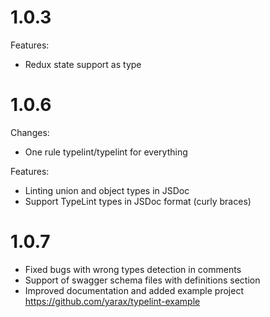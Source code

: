 # 1.0.3

Features:

* Redux state support as <ReduxState> type

# 1.0.6

Changes:

* One rule typelint/typelint for everything

Features:

* Linting union and object types in JSDoc
* Support TypeLint types in JSDoc format (curly braces)

# 1.0.7

* Fixed bugs with wrong types detection in comments
* Support of swagger schema files with definitions section
* Improved documentation and added example project https://github.com/yarax/typelint-example